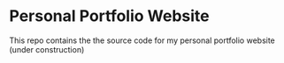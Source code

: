 # Personal Portfolio Website

This repo contains the the source code for my personal portfolio website (under construction)
